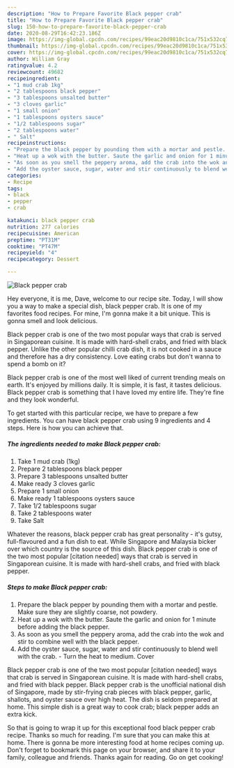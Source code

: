 ```yaml
---
description: "How to Prepare Favorite Black pepper crab"
title: "How to Prepare Favorite Black pepper crab"
slug: 150-how-to-prepare-favorite-black-pepper-crab
date: 2020-08-29T16:42:23.186Z
image: https://img-global.cpcdn.com/recipes/99eac20d9810c1ca/751x532cq70/black-pepper-crab-recipe-main-photo.jpg
thumbnail: https://img-global.cpcdn.com/recipes/99eac20d9810c1ca/751x532cq70/black-pepper-crab-recipe-main-photo.jpg
cover: https://img-global.cpcdn.com/recipes/99eac20d9810c1ca/751x532cq70/black-pepper-crab-recipe-main-photo.jpg
author: William Gray
ratingvalue: 4.2
reviewcount: 49682
recipeingredient:
- "1 mud crab 1kg"
- "2 tablespoons black pepper"
- "3 tablespoons unsalted butter"
- "3 cloves garlic"
- "1 small onion"
- "1 tablespoons oysters sauce"
- "1/2 tablespoons sugar"
- "2 tablespoons water"
- " Salt"
recipeinstructions:
- "Prepare the black pepper by pounding them with a mortar and pestle. Make sure they are slightly coarse, not powdery."
- "Heat up a wok with the butter. Saute the garlic and onion for 1 minute before adding the black pepper."
- "As soon as you smell the peppery aroma, add the crab into the wok and stir to combine well with the black pepper."
- "Add the oyster sauce, sugar, water and stir continuously to blend well with the crab. Turn the heat to medium. Cover"
categories:
- Recipe
tags:
- black
- pepper
- crab

katakunci: black pepper crab 
nutrition: 277 calories
recipecuisine: American
preptime: "PT31M"
cooktime: "PT47M"
recipeyield: "4"
recipecategory: Dessert

---
```



![Black pepper crab](https://img-global.cpcdn.com/recipes/99eac20d9810c1ca/751x532cq70/black-pepper-crab-recipe-main-photo.jpg)

Hey everyone, it is me, Dave, welcome to our recipe site. Today, I will show you a way to make a special dish, black pepper crab. It is one of my favorites food recipes. For mine, I'm gonna make it a bit unique. This is gonna smell and look delicious.

Black pepper crab is one of the two most popular ways that crab is served in Singaporean cuisine. It is made with hard-shell crabs, and fried with black pepper. Unlike the other popular chilli crab dish, it is not cooked in a sauce and therefore has a dry consistency. Love eating crabs but don&#39;t wanna to spend a bomb on it?

Black pepper crab is one of the most well liked of current trending meals on earth. It's enjoyed by millions daily. It is simple, it is fast, it tastes delicious. Black pepper crab is something that I have loved my entire life. They're fine and they look wonderful.


To get started with this particular recipe, we have to prepare a few ingredients. You can have black pepper crab using 9 ingredients and 4 steps. Here is how you can achieve that.

<!--inarticleads1-->

##### The ingredients needed to make Black pepper crab:

1. Take 1 mud crab (1kg)
1. Prepare 2 tablespoons black pepper
1. Prepare 3 tablespoons unsalted butter
1. Make ready 3 cloves garlic
1. Prepare 1 small onion
1. Make ready 1 tablespoons oysters sauce
1. Take 1/2 tablespoons sugar
1. Take 2 tablespoons water
1. Take  Salt


Whatever the reasons, black pepper crab has great personality - it&#39;s gutsy, full-flavoured and a fun dish to eat. While Singapore and Malaysia bicker over which country is the source of this dish. Black pepper crab is one of the two most popular [citation needed] ways that crab is served in Singaporean cuisine. It is made with hard-shell crabs, and fried with black pepper. 

<!--inarticleads2-->

##### Steps to make Black pepper crab:

1. Prepare the black pepper by pounding them with a mortar and pestle. Make sure they are slightly coarse, not powdery.
1. Heat up a wok with the butter. Saute the garlic and onion for 1 minute before adding the black pepper.
1. As soon as you smell the peppery aroma, add the crab into the wok and stir to combine well with the black pepper.
1. Add the oyster sauce, sugar, water and stir continuously to blend well with the crab. - Turn the heat to medium. Cover


Black pepper crab is one of the two most popular [citation needed] ways that crab is served in Singaporean cuisine. It is made with hard-shell crabs, and fried with black pepper. Black pepper crab is the unofficial national dish of Singapore, made by stir-frying crab pieces with black pepper, garlic, shallots, and oyster sauce over high heat. The dish is seldom prepared at home. This simple dish is a great way to cook crab; black pepper adds an extra kick. 

So that is going to wrap it up for this exceptional food black pepper crab recipe. Thanks so much for reading. I'm sure that you can make this at home. There is gonna be more interesting food at home recipes coming up. Don't forget to bookmark this page on your browser, and share it to your family, colleague and friends. Thanks again for reading. Go on get cooking!
